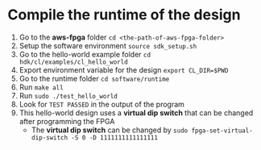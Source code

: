 # Compile the runtime of the design

1. Go to the **aws-fpga** folder `cd <the-path-of-aws-fpga-folder>`
1. Setup the software environment `source sdk_setup.sh`
1. Go to the hello-world example folder `cd hdk/cl/examples/cl_hello_world`
1. Export environment variable for the design `export CL_DIR=$PWD`
1. Go to the runtime folder `cd software/runtime`
1. Run `make all`
1. Run `sudo ./test_hello_world`
1. Look for `TEST PASSED` in the output of the program
1. This hello-world design uses a **virtual dip switch** that can be changed after programming the FPGA
    * The **virtual dip switch** can be changed by `sudo fpga-set-virtual-dip-switch -S 0 -D 1111111111111111`
